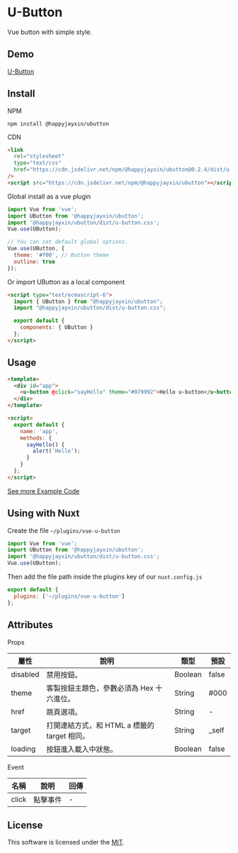 # U-Button

Vue button with simple style.

## Demo

[U-Button](https://happyjayxin.github.io/UButton/)

## Install

NPM

```
npm install @happyjayxin/ubutton
```

CDN

```html
<link
  rel="stylesheet"
  type="text/css"
  href="https://cdn.jsdelivr.net/npm/@happyjayxin/ubutton@0.2.4/dist/u-button.css"
/>
<script src="https://cdn.jsdelivr.net/npm/@happyjayxin/ubutton"></script>
```

Global install as a vue plugin

```js
import Vue from 'vue';
import UButton from '@happyjayxin/ubutton';
import '@happyjayxin/ubutton/dist/u-button.css';
Vue.use(UButton);
```

```js
// You can set default global options.
Vue.use(UButton, {
  theme: '#f00', // Button theme
  outline: true
});
```

Or import UButton as a local component

```html
<script type="text/ecmascript-6">
  import { UButton } from "@happyjayxin/ubutton";
  import "@happyjayxin/ubutton/dist/u-button.css";

  export default {
    components: { UButton }
  };
</script>
```

## Usage

```html
<template>
  <div id="app">
    <u-button @click="sayHello" theme="#079992">Hello u-button</u-button>
  </div>
</template>

<script>
  export default {
    name: 'app',
    methods: {
      sayHello() {
        alert('Hello');
      }
    }
  };
</script>
```

[See more Example Code](https://github.com/HappyJayXin/UButton/blob/master/src/App.vue)

## Using with Nuxt

Create the file `~/plugins/vue-u-button`

```js
import Vue from 'vue';
import UButton from '@happyjayxin/ubutton';
import '@happyjayxin/ubutton/dist/u-button.css';
Vue.use(UButton);
```

Then add the file path inside the plugins key of our `nuxt.config.js`

```js
export default {
  plugins: ['~/plugins/vue-u-button']
};
```

## Attributes

Props

| 屬性     | 說明                                         | 類型    | 預設   |
| -------- | -------------------------------------------- | ------- | ------ |
| disabled | 禁用按鈕。                                   | Boolean | false  |
| theme    | 客製按鈕主題色，參數必須為 Hex 十六進位。    | String  | #000   |
| href     | 跳頁選項。                                   | String  | -      |
| target   | 打開連結方式，和 HTML a 標籤的 target 相同。 | String  | \_self |
| loading  | 按鈕進入載入中狀態。                         | Boolean | false  |

Event

| 名稱  | 說明     | 回傳 |
| ----- | -------- | ---- |
| click | 點擊事件 | -    |

## License

This software is licensed under the [MIT](https://github.com/HappyJayXin/UButton/blob/master/LICENSE).

